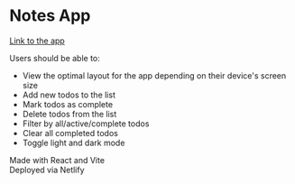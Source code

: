 # Notes App

[Link to the app](https://bright-torrone-4ef6a7.netlify.app)

 Users should be able to:

- View the optimal layout for the app depending on their device's screen size
- Add new todos to the list
- Mark todos as complete
- Delete todos from the list
- Filter by all/active/complete todos
- Clear all completed todos
- Toggle light and dark mode
  
Made with React and Vite \
Deployed via Netlify
